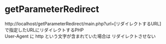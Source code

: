 # getParameterRedirect
http://localhost/getParameterRedirect/main.php?url=[リダイレクトするURL] で指定したURLにリダイレクトするPHP
<br>
User-Agent に http という文字が含まれていた場合は リダイレクトさせない
